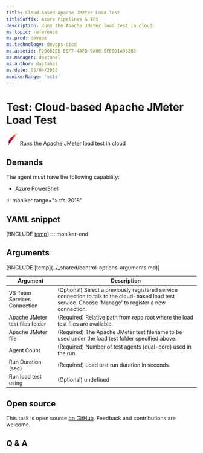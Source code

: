 ```yaml
---
title: Cloud-based Apache JMeter Load Test
titleSuffix: Azure Pipelines & TFS
description: Runs the Apache JMeter load test in cloud
ms.topic: reference
ms.prod: devops
ms.technology: devops-cicd
ms.assetid: F20661EB-E0F7-4AFD-9A86-9FE9D1A93382
ms.manager: dastahel
ms.author: dastahel
ms.date: 05/04/2018
monikerRange: 'vsts'
---
```


# Test: Cloud-based Apache JMeter Load Test

![](_img/apachejmeterloadtest.png) Runs the Apache JMeter load test in cloud

## Demands

The agent must have the following capability:

* Azure PowerShell

::: moniker range="> tfs-2018"
## YAML snippet
[!INCLUDE [temp](../_shared/yaml/RunJMeterLoadTestV1.md)]
::: moniker-end

## Arguments

<table><thead><tr><th>Argument</th><th>Description</th></tr></thead>
<tr><td>VS Team Services Connection</td><td>(Optional) Select a previously registered service connection to talk to the cloud-based load test service. Choose 'Manage' to register a new connection.</td></tr>
<tr><td>Apache JMeter test files folder</td><td>(Required) Relative path from repo root where the load test files are available.</td></tr>
<tr><td>Apache JMeter file</td><td>(Required) The Apache JMeter test filename to be used under the load test folder specified above.</td></tr>
<tr><td>Agent Count</td><td>(Required) Number of test agents (dual-core) used in the run.</td></tr>
<tr><td>Run Duration (sec)</td><td>(Required) Load test run duration in seconds.</td></tr>
<tr><td>Run load test using</td><td>(Optional) undefined</td></tr>
[!INCLUDE [temp](../_shared/control-options-arguments.md)]
</table>

## Open source

This task is open source [on GitHub](https://github.com/Microsoft/vsts-tasks). Feedback and contributions are welcome.

## Q & A

<!-- BEGINSECTION class="md-qanda" -->

<!-- ENDSECTION -->
